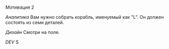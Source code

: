 *Мотивация*
2

*Аналитика*
Вам нужно собрать корабль, именуемый как "L". Он должен состоять из семи деталей.

*Дизайн*
Смотри на поле.

*DEV*
S